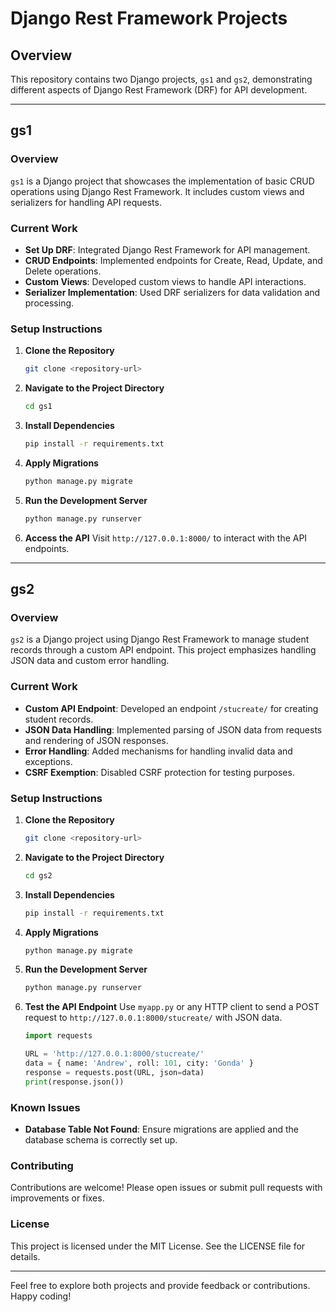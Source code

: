 # Django Rest Framework Projects

## Overview

This repository contains two Django projects, `gs1` and `gs2`, demonstrating different aspects of Django Rest Framework (DRF) for API development.

---

## gs1

### Overview

`gs1` is a Django project that showcases the implementation of basic CRUD operations using Django Rest Framework. It includes custom views and serializers for handling API requests.

### Current Work

- **Set Up DRF**: Integrated Django Rest Framework for API management.
- **CRUD Endpoints**: Implemented endpoints for Create, Read, Update, and Delete operations.
- **Custom Views**: Developed custom views to handle API interactions.
- **Serializer Implementation**: Used DRF serializers for data validation and processing.

### Setup Instructions

1. **Clone the Repository**
    ```bash
    git clone <repository-url>
    ```

2. **Navigate to the Project Directory**
    ```bash
    cd gs1
    ```

3. **Install Dependencies**
    ```bash
    pip install -r requirements.txt
    ```

4. **Apply Migrations**
    ```bash
    python manage.py migrate
    ```

5. **Run the Development Server**
    ```bash
    python manage.py runserver
    ```

6. **Access the API**
    Visit `http://127.0.0.1:8000/` to interact with the API endpoints.

---

## gs2

### Overview

`gs2` is a Django project using Django Rest Framework to manage student records through a custom API endpoint. This project emphasizes handling JSON data and custom error handling.

### Current Work

- **Custom API Endpoint**: Developed an endpoint `/stucreate/` for creating student records.
- **JSON Data Handling**: Implemented parsing of JSON data from requests and rendering of JSON responses.
- **Error Handling**: Added mechanisms for handling invalid data and exceptions.
- **CSRF Exemption**: Disabled CSRF protection for testing purposes.

### Setup Instructions

1. **Clone the Repository**
    ```bash
    git clone <repository-url>
    ```

2. **Navigate to the Project Directory**
    ```bash
    cd gs2
    ```

3. **Install Dependencies**
    ```bash
    pip install -r requirements.txt
    ```

4. **Apply Migrations**
    ```bash
    python manage.py migrate
    ```

5. **Run the Development Server**
    ```bash
    python manage.py runserver
    ```

6. **Test the API Endpoint**
    Use `myapp.py` or any HTTP client to send a POST request to `http://127.0.0.1:8000/stucreate/` with JSON data.
    ```python
    import requests

    URL = 'http://127.0.0.1:8000/stucreate/'
    data = { name: 'Andrew', roll: 101, city: 'Gonda' }
    response = requests.post(URL, json=data)
    print(response.json())
    ```

### Known Issues

- **Database Table Not Found**: Ensure migrations are applied and the database schema is correctly set up.

### Contributing

Contributions are welcome! Please open issues or submit pull requests with improvements or fixes.

### License

This project is licensed under the MIT License. See the LICENSE file for details.

---

Feel free to explore both projects and provide feedback or contributions. Happy coding!
